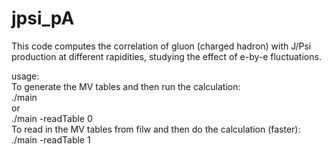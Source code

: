 # jpsi_pA
This code computes the correlation of gluon (charged hadron) with J/Psi production at different rapidities, studying the effect of e-by-e fluctuations.

usage:<br>
To generate the MV tables and then run the calculation:<br>
./main <br>
or<br>
./main -readTable 0<br>
To read in the MV tables from filw and then do the calculation (faster):<br>
./main -readTable 1<br>
